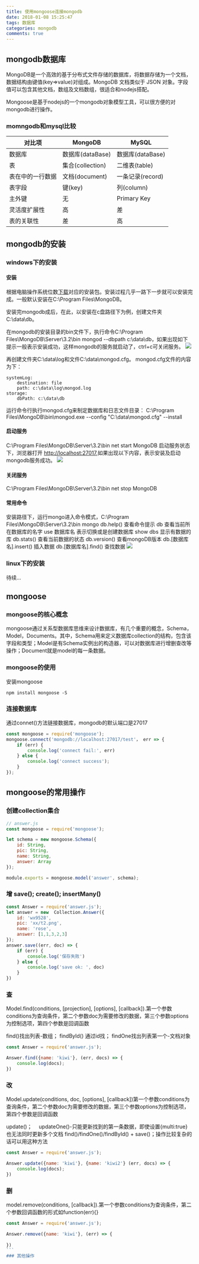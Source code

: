 ```yaml
---
title: 使用mongoose连接mongodb
date: 2018-01-08 15:25:47
tags: 数据库
categories: mongodb
comments: true
---
```

## mongodb数据库
MongoDB是一个高效的基于分布式文件存储的数据库，将数据存储为一个文档，数据结构由键值(key=>value)对组成。MongoDB 文档类似于 JSON 对象。字段值可以包含其他文档，数组及文档数组，很适合和nodejs搭配。

Mongoose是基于nodejs的一个mongodb对象模型工具，可以很方便的对mongodb进行操作。

### momngodb和mysql比较
对比项	| MongoDB	| MySQL
---|---|---
数据库 | 数据库(dataBase) | 数据库(dataBase)
表 | 集合(collection)| 二维表(table)
表在中的一行数据 | 文档(document) | 一条记录(record)
表字段 | 键(key) | 列(column)
主外键 | 无 | Primary Key
灵活度扩展性 | 高 | 差
表的关联性 | 差 | 高


## mongodb的安装

### windows下的安装
#### 安装
根据电脑操作系统位数[下载](https://www.mongodb.com/download-center#community)对应的安装包。安装过程几乎一路下一步就可以安装完成。一般默认安装在C:\Program Files\MongoDB。

安装完mongodb成后，在此，以安装在c盘路径下为例，创建文件夹 C:\data\db。

在mongodb的安装目录的bin文件下，执行命令C:\Program Files\MongoDB\Server\3.2\bin    mongod --dbpath c:\data\db，如果出现如下提示一般表示安装成功，这样mongodb的服务就启动了，ctrl+c可关闭服务。
![](/images/1.png)

再创建文件夹C:\data\log和文件C:\data\mongod.cfg。
mongod.cfg文件的内容为下：
```
systemLog:
    destination: file
    path: c:\data\log\mongod.log
storage:
    dbPath: c:\data\db
```
运行命令行执行mongod.cfg来制定数据库和日志文件目录：
C:\Program Files\MongoDB\bin\mongod.exe --config "C:\data\mongod.cfg" --install
#### 启动服务
C:\Program Files\MongoDB\Server\3.2\bin  net start MongoDB
启动服务状态下，浏览器打开 [http://localhost:27017](http://localhost:27017),如果出现以下内容，表示安装及启动mongodb服务成功。
![](/images/2.png])
#### 关闭服务
C:\Program Files\MongoDB\Server\3.2\bin  net stop MongoDB

#### 常用命令

安装路径下，运行mongo进入命令模式，C:\Program Files\MongoDB\Server\3.2\bin  mongo
db.help() 查看命令提示
db 查看当前所在数据库的名字 
use 数据库名   表示切换或是创建数据库
show dbs 显示有数据的库
db.stats() 查看当前数据的状态 
db.version() 查看mongoDB版本 
db.[数据库名].insert() 插入数据
db.[数据库名].find() 查找数据
![](/images/3.png)
### linux下的安装
待续...

## mongoose
### mongoose的核心概念
mongoose通过关系型数据库思维来设计数据库，有几个重要的概念，Schema，Model，Documents。其中，Schema用来定义数据库collection的结构，包含该字段和类型；Model是有Schema实例出的构造器，可以对数据库进行增删查改等操作；Document就是model的每一条数据。

###  mongoose的使用
安装mongoose
```
npm install mongoose -S
```

### 连接数据库
通过connet()方法链接数据库，mongodb的默认端口是27017
```js
const mongoose = require('mongoose');
mongoose.connect('mongodb://localhost:27017/test'， err => {
    if (err) {
        console.log('connect fail:', err)
    } else {
        console.log('connect success');
    }
});
```

## mongoose的常用操作
### 创建collection集合
```js
// answer.js
const mongoose = require('mongoose');

let schema = new mongoose.Schema({
    id: String,
    pic: String,
    name: String,
    answer: Array
});

module.exports = mongoose.model('answer', schema);
```
### 增 save(); create(); insertMany()
```js
const Answer = require('answer.js');
let answer = new  Collection.Answer({
    id: 'wx9528',
    pic: 'xx/t2.png',
    name: 'rose',
    answer: [1,1,3,2,3]
});
answer.save((err, doc) => {
    if (err) {
        console.log('保存失败')
    } else {
        console.log('save ok: ', doc)
    }
})
```

### 查
Model.find(conditions, [projection], [options], [callback]).第一个参数conditions为查询条件，第二个参数doc为需要修改的数据，第三个参数options为控制选项，第四个参数是回调函数

find()找出列表-数组；
findById() 通过id找；
findOne找出列表第一个-文档对象
```js
const Answer = require('answer.js');

Answer.find({name: 'kiwi'}, (err, docs) => {
    console.log(docs);
})
```


### 改
Model.update(conditions, doc, [options], [callback])第一个参数conditions为查询条件，第二个参数doc为需要修改的数据，第三个参数options为控制选项，第四个参数是回调函数

update()；　
updateOne()-只能更新找到的第一条数据，即使设置{multi:true}也无法同时更新多个文档
find()/findOne()/findById() + save()；操作比较复杂的话可以用这种方法
```js
const Answer = require('answer.js');

Answer.update({name: 'kiwi'}, {name: 'kiwi2'} (err, docs) => {
    console.log(docs);
})
```

### 删
model.remove(conditions, [callback]).第一个参数conditions为查询条件，第二个参数回调函数的形式如function(err){}　
```js
const Answer = require('answer.js');

Answer.remove({name: 'kiwi'}, (err) => {
    
})
```　
### 其他操作



